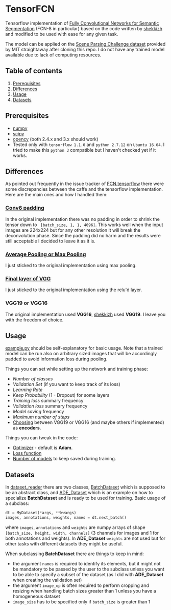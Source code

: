 # TensorFCN

Tensorflow implementation of [Fully Convolutional Networks for Semantic Segmentation](http://arxiv.org/pdf/1605.06211v1.pdf) (FCN-8 in particular) based on the code written by [shekkizh](https://github.com/shekkizh/FCN.tensorflow) and modified to be used with ease for any given task.

The model can be applied on the [Scene Parsing Challenge dataset](http://sceneparsing.csail.mit.edu/) provided by MIT straightaway after cloning this repo. I do not have any trained model available due to lack of computing resources.

## Table of contents
1. [Prerequisites](#prerequisites)
2. [Differences](#differences)
3. [Usage](#usage)
4. [Datasets](#datasets)


## Prerequisites
- [numpy](https://github.com/numpy/numpy)
- [scipy](https://github.com/scipy/scipy)
- [opencv](https://github.com/opencv/opencv) (both 2.4.x and 3.x should work)
- Tested only with `tensorflow 1.1.0` and `python 2.7.12` on `Ubuntu 16.04`. I tried to make this `python 3` compatible but I haven't checked yet if it works.


## Differences
As pointed out frequently in the issue tracker of [FCN.tensorflow](https://github.com/shekkizh/FCN.tensorflow/issues) there were some discrepancies between the caffe and the tensorflow implementation.
Here are the main ones and how I handled them:

### [Conv6 padding](https://github.com/shekkizh/FCN.tensorflow/issues/52)
In the original implementation there was no padding in order to shrink the tensor down to ` [batch_size, 1, 1, 4096]`.
This works well when the input images are 224x224 but for any other resolution it will break the deconvolution phase.
Since the padding did no harm and the results were still acceptable I decided to leave it as it is.

### [Average Pooling or Max Pooling](https://github.com/shekkizh/FCN.tensorflow/issues/26)
I just sticked to the original implementation using max pooling.

### [Final layer of VGG](https://github.com/shekkizh/FCN.tensorflow/issues/46)
I just sticked to the original implementation using the relu'd layer.

### VGG19 or VGG16
The original implementation used **VGG16**, [shekkizh](https://github.com/shekkizh) used **VGG19**. I leave you with the freedom of choice.


## Usage
[example.py](https://github.com/dubvulture/tensor_fcn/blob/master/examples.py) should be self-explanatory for basic usage. Note that a trained model can be run also on arbitrary sized images that will be accordingly padded to avoid information loss during pooling. 

Things you can set while setting up the network and training phase:
- *Number of classes*
- *Validation Set* (if you want to keep track of its loss)
- *Learning Rate*
- *Keep Probability* (1 - Dropout) for some layers
- *Training loss* summary frequency
- *Validation loss* summary frequency
- *Model saving* frequency
- *Maximum number of steps*
- [Choosing](./fcn.py#L42) between VGG19 or VGG16 (and maybe others if implemented) as **encoders**.

Things you can tweak in the code:
- [Optimizer](./fcn.py#L49) - default is **Adam**.
- [Loss function](./fcn.py#L58)
- [Number of models](./fcn.py#L72) to keep saved during training.

## Datasets

In [dataset_reader](./dataset_reader/) there are two classes, [BatchDataset](./dataset_reader/dataset_reader.py) which is supposed to be an abstract class, and [ADE_Dataset](./dataset_reader/ade_dataset.py) which is an example on how to specialize **BatchDataset** and is ready to be used for training.
Basic usage of a subclass:
```python
dt = MyDataset(*args, **kwargs)
images, annotations, weights, names = dt.next_batch()
```
where `images`, `annotations` and `weights` are numpy arrays of shape `[batch_size, height, width, channels]` (3 channels for images and 1 for both annotations and weights). In **ADE_Dataset** `weights` are not used but for other tasks with different datasets they might be useful.

When subclassing **BatchDataset** there are things to keep in mind:
- the argument `names` is required to identify its elements, but it might not be mandatory to be passed by the user to the subclass unless you want to be able to specify  a subset of the dataset (as I did with **ADE_Dataset** when creating the validation set)
- the argument `image_op` is often required to perform cropping and resizing when handling batch sizes greater than 1 unless you have a homogeneous dataset
- `image_size` has to be specified only if `batch_size` is greater than 1
